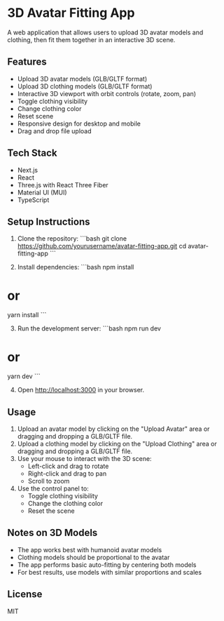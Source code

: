 # 3D Avatar Fitting App

A web application that allows users to upload 3D avatar models and clothing, then fit them together in an interactive 3D scene.

## Features

- Upload 3D avatar models (GLB/GLTF format)
- Upload 3D clothing models (GLB/GLTF format)
- Interactive 3D viewport with orbit controls (rotate, zoom, pan)
- Toggle clothing visibility
- Change clothing color
- Reset scene
- Responsive design for desktop and mobile
- Drag and drop file upload

## Tech Stack

- Next.js
- React
- Three.js with React Three Fiber
- Material UI (MUI)
- TypeScript

## Setup Instructions

1. Clone the repository:
\`\`\`bash
git clone https://github.com/yourusername/avatar-fitting-app.git
cd avatar-fitting-app
\`\`\`

2. Install dependencies:
\`\`\`bash
npm install
# or
yarn install
\`\`\`

3. Run the development server:
\`\`\`bash
npm run dev
# or
yarn dev
\`\`\`

4. Open [http://localhost:3000](http://localhost:3000) in your browser.

## Usage

1. Upload an avatar model by clicking on the "Upload Avatar" area or dragging and dropping a GLB/GLTF file.
2. Upload a clothing model by clicking on the "Upload Clothing" area or dragging and dropping a GLB/GLTF file.
3. Use your mouse to interact with the 3D scene:
   - Left-click and drag to rotate
   - Right-click and drag to pan
   - Scroll to zoom
4. Use the control panel to:
   - Toggle clothing visibility
   - Change the clothing color
   - Reset the scene

## Notes on 3D Models

- The app works best with humanoid avatar models
- Clothing models should be proportional to the avatar
- The app performs basic auto-fitting by centering both models
- For best results, use models with similar proportions and scales

## License

MIT
